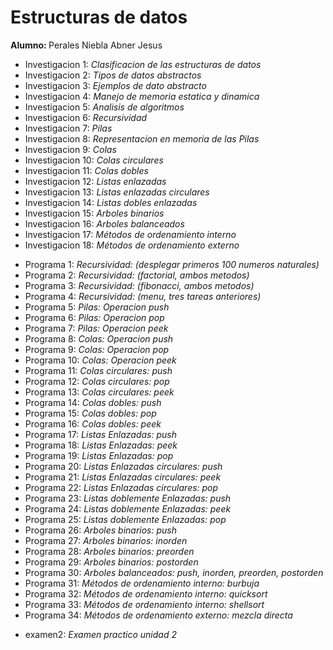 <h1>Estructuras de datos</h1>
<b>Alumno: </b>Perales Niebla Abner Jesus
<ul>
  <li b>Investigacion 1: </b> <i> Clasificacion de las estructuras de datos</i>
  <li b>Investigacion 2: </b> <i> Tipos de datos abstractos</i>
  <li b>Investigacion 3: </b> <i> Ejemplos de dato abstracto</i>
  <li b>Investigacion 4: </b> <i> Manejo de memoria estatica y dinamica</i>
  <li b>Investigacion 5: </b> <i> Analisis de algoritmos</i>
  <li b>Investigacion 6: </b> <i> Recursividad</i>
  <li b>Investigacion 7: </b> <i> Pilas</i>
  <li b>Investigacion 8: </b> <i> Representacion en memoria de las Pilas</i>
  <li b>Investigacion 9: </b> <i> Colas</i>
  <li b>Investigacion 10: </b> <i> Colas circulares</i>
  <li b>Investigacion 11: </b> <i> Colas dobles</i>
  <li b>Investigacion 12: </b> <i> Listas enlazadas</i>
  <li b>Investigacion 13: </b> <i> Listas enlazadas circulares</i>
  <li b>Investigacion 14: </b> <i> Listas dobles enlazadas</i>
  <li b>Investigacion 15: </b> <i> Arboles binarios</i>
  <li b>Investigacion 16: </b> <i> Arboles balanceados</i>
  <li b>Investigacion 17: </b> <i> Métodos de ordenamiento interno</i>
  <li b>Investigacion 18: </b> <i> Métodos de ordenamiento externo</i>
</ul>

<ul>
  <li b>Programa 1: </b> <i> Recursividad: (desplegar primeros 100 numeros naturales)</i>
  <li b>Programa 2: </b> <i> Recursividad: (factorial, ambos metodos)</i>
  <li b>Programa 3: </b> <i> Recursividad: (fibonacci, ambos metodos)</i>
  <li b>Programa 4: </b> <i> Recursividad: (menu, tres tareas anteriores)</i>
  <li b>Programa 5: </b> <i> Pilas: Operacion push</i>
  <li b>Programa 6: </b> <i> Pilas: Operacion pop</i>
  <li b>Programa 7: </b> <i> Pilas: Operacion peek</i>
  <li b>Programa 8: </b> <i> Colas: Operacion push</i>
  <li b>Programa 9: </b> <i> Colas: Operacion pop</i>
  <li b>Programa 10: </b> <i> Colas: Operacion peek</i>
  <li b>Programa 11: </b> <i> Colas circulares: push</i>
  <li b>Programa 12: </b> <i> Colas circulares: pop</i>
  <li b>Programa 13: </b> <i> Colas circulares: peek</i>
  <li b>Programa 14: </b> <i> Colas dobles: push</i>
  <li b>Programa 15: </b> <i> Colas dobles: pop</i>
  <li b>Programa 16: </b> <i> Colas dobles: peek</i>
  <li b>Programa 17: </b> <i> Listas Enlazadas: push</i>
  <li b>Programa 18: </b> <i> Listas Enlazadas: peek</i>
  <li b>Programa 19: </b> <i> Listas Enlazadas: pop</i>
  <li b>Programa 20: </b> <i> Listas Enlazadas circulares: push</i>
  <li b>Programa 21: </b> <i> Listas Enlazadas circulares: peek</i>
  <li b>Programa 22: </b> <i> Listas Enlazadas circulares: pop</i>
  <li b>Programa 23: </b> <i> Listas doblemente Enlazadas: push</i>
  <li b>Programa 24: </b> <i> Listas doblemente Enlazadas: peek</i>
  <li b>Programa 25: </b> <i> Listas doblemente Enlazadas: pop</i>
  <li b>Programa 26: </b> <i> Arboles binarios: push</i>
  <li b>Programa 27: </b> <i> Arboles binarios: inorden</i>
  <li b>Programa 28: </b> <i> Arboles binarios: preorden</i>
  <li b>Programa 29: </b> <i> Arboles binarios: postorden</i>
  <li b>Programa 30: </b> <i> Arboles balanceados: push, inorden, preorden, postorden</i>
  <li b>Programa 31: </b> <i> Métodos de ordenamiento interno: burbuja</i>
  <li b>Programa 32: </b> <i> Métodos de ordenamiento interno: quicksort</i>
  <li b>Programa 33: </b> <i> Métodos de ordenamiento interno: shellsort</i>
  <li b>Programa 34: </b> <i> Métodos de ordenamiento externo: mezcla directa</i>
</ul>

<ul>
  <li b>examen2: </b> <i> Examen practico unidad 2</i>
</ul>
